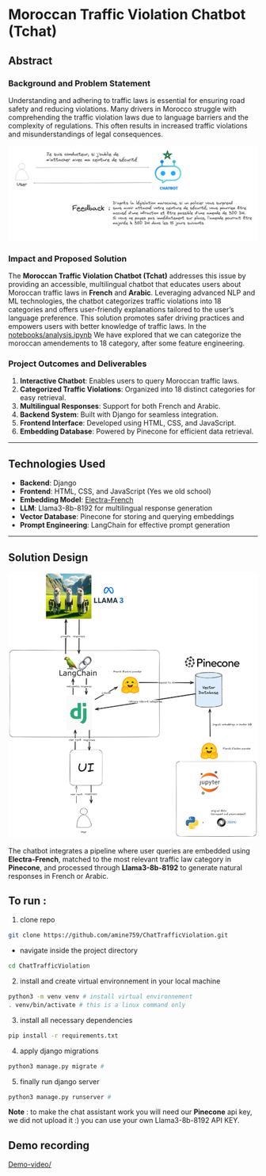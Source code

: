 # Moroccan Traffic Violation Chatbot (Tchat)

## Abstract

### Background and Problem Statement
Understanding and adhering to traffic laws is essential for ensuring road safety and reducing violations. Many drivers in Morocco struggle with comprehending the traffic violation laws due to language barriers and the complexity of regulations. This often results in increased traffic violations and misunderstandings of legal consequences.

![](chat-exp.png)

### Impact and Proposed Solution
The **Moroccan Traffic Violation Chatbot (Tchat)** addresses this issue by providing an accessible, multilingual chatbot that educates users about Moroccan traffic laws in **French** and **Arabic**. Leveraging advanced NLP and ML technologies, the chatbot categorizes traffic violations into 18 categories and offers user-friendly explanations tailored to the user’s language preference. This solution promotes safer driving practices and empowers users with better knowledge of traffic laws.
In the [notebooks/analysis.ipynb](./notebooks/analysis.ipynb) We have explored that we can categorize the moroccan amendements to 18 category, after some feature engineering.
### Project Outcomes and Deliverables
1. **Interactive Chatbot**: Enables users to query Moroccan traffic laws.
2. **Categorized Traffic Violations**: Organized into 18 distinct categories for easy retrieval.
3. **Multilingual Responses**: Support for both French and Arabic.
4. **Backend System**: Built with Django for seamless integration.
5. **Frontend Interface**: Developed using HTML, CSS, and JavaScript.
6. **Embedding Database**: Powered by Pinecone for efficient data retrieval.

---

## Technologies Used

- **Backend**: Django
- **Frontend**: HTML, CSS, and JavaScript (Yes we old school)
- **Embedding Model**: [Electra-French](https://huggingface.co/antoinelouis/biencoder-electra-base-mmarcoFR)
- **LLM**: Llama3-8b-8192 for multilingual response generation
- **Vector Database**: Pinecone for storing and querying embeddings
- **Prompt Engineering**: LangChain for effective prompt generation

---

## Solution Design

![System Design](design.png)

The chatbot integrates a pipeline where user queries are embedded using **Electra-French**, matched to the most relevant traffic law category in **Pinecone**, and processed through **Llama3-8b-8192** to generate natural responses in French or Arabic.


## To run : 
1. clone repo
```bash
git clone https://github.com/amine759/ChatTrafficViolation.git
```

- navigate inside the project directory 
```bash
cd ChatTrafficViolation
```

2. install and create virtual environnement in your local machine 
```bash
python3 -m venv venv # install virtual environnement
. venv/bin/activate # this is a linux command only
```

3. install all necessary dependencies 
```bash
pip install -r requirements.txt
```
4. apply django migrations
```bash
python3 manage.py migrate # 
```

5. finally run django server
```bash
python3 manage.py runserver # 
```
**Note** : to make the chat assistant work you will need our **Pinecone** api key, we did not upload it :)
you can use your own Llama3-8b-8192 API KEY.

## Demo recording 
[Demo-video/](./Demo-video) 
